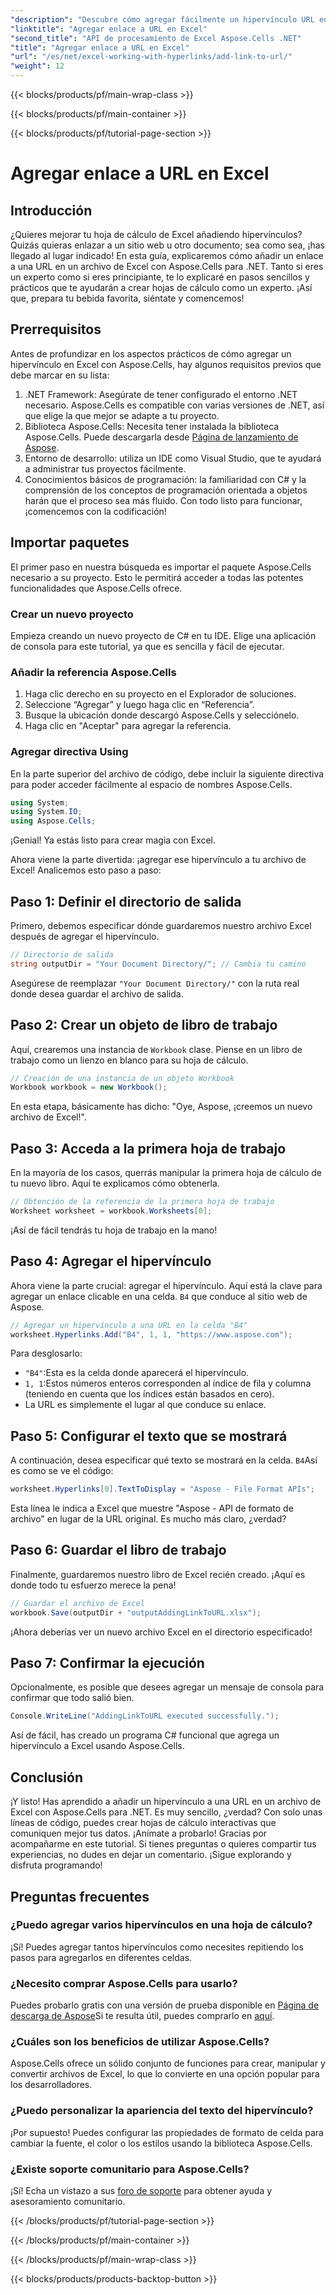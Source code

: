 ```yaml
---
"description": "Descubre cómo agregar fácilmente un hipervínculo URL en Excel usando Aspose.Cells para .NET con este tutorial detallado. Optimiza tus hojas de cálculo."
"linktitle": "Agregar enlace a URL en Excel"
"second_title": "API de procesamiento de Excel Aspose.Cells .NET"
"title": "Agregar enlace a URL en Excel"
"url": "/es/net/excel-working-with-hyperlinks/add-link-to-url/"
"weight": 12
---
```


{{< blocks/products/pf/main-wrap-class >}}

{{< blocks/products/pf/main-container >}}

{{< blocks/products/pf/tutorial-page-section >}}

# Agregar enlace a URL en Excel

## Introducción
¿Quieres mejorar tu hoja de cálculo de Excel añadiendo hipervínculos? Quizás quieras enlazar a un sitio web u otro documento; sea como sea, ¡has llegado al lugar indicado! En esta guía, explicaremos cómo añadir un enlace a una URL en un archivo de Excel con Aspose.Cells para .NET. Tanto si eres un experto como si eres principiante, te lo explicaré en pasos sencillos y prácticos que te ayudarán a crear hojas de cálculo como un experto. ¡Así que, prepara tu bebida favorita, siéntate y comencemos!
## Prerrequisitos
Antes de profundizar en los aspectos prácticos de cómo agregar un hipervínculo en Excel con Aspose.Cells, hay algunos requisitos previos que debe marcar en su lista:
1. .NET Framework: Asegúrate de tener configurado el entorno .NET necesario. Aspose.Cells es compatible con varias versiones de .NET, así que elige la que mejor se adapte a tu proyecto.
2. Biblioteca Aspose.Cells: Necesita tener instalada la biblioteca Aspose.Cells. Puede descargarla desde [Página de lanzamiento de Aspose](https://releases.aspose.com/cells/net/).
3. Entorno de desarrollo: utiliza un IDE como Visual Studio, que te ayudará a administrar tus proyectos fácilmente.
4. Conocimientos básicos de programación: la familiaridad con C# y la comprensión de los conceptos de programación orientada a objetos harán que el proceso sea más fluido.
Con todo listo para funcionar, ¡comencemos con la codificación!
## Importar paquetes
El primer paso en nuestra búsqueda es importar el paquete Aspose.Cells necesario a su proyecto. Esto le permitirá acceder a todas las potentes funcionalidades que Aspose.Cells ofrece.
### Crear un nuevo proyecto
Empieza creando un nuevo proyecto de C# en tu IDE. Elige una aplicación de consola para este tutorial, ya que es sencilla y fácil de ejecutar.
### Añadir la referencia Aspose.Cells
1. Haga clic derecho en su proyecto en el Explorador de soluciones.
2. Seleccione “Agregar” y luego haga clic en “Referencia”.
3. Busque la ubicación donde descargó Aspose.Cells y selecciónelo.
4. Haga clic en "Aceptar" para agregar la referencia.
### Agregar directiva Using
En la parte superior del archivo de código, debe incluir la siguiente directiva para poder acceder fácilmente al espacio de nombres Aspose.Cells.
```csharp
using System;
using System.IO;
using Aspose.Cells;
```
¡Genial! Ya estás listo para crear magia con Excel.

Ahora viene la parte divertida: ¡agregar ese hipervínculo a tu archivo de Excel! Analicemos esto paso a paso:
## Paso 1: Definir el directorio de salida
Primero, debemos especificar dónde guardaremos nuestro archivo Excel después de agregar el hipervínculo. 
```csharp
// Directorio de salida
string outputDir = "Your Document Directory/"; // Cambia tu camino
```
Asegúrese de reemplazar `"Your Document Directory/"` con la ruta real donde desea guardar el archivo de salida. 
## Paso 2: Crear un objeto de libro de trabajo
Aquí, crearemos una instancia de `Workbook` clase. Piense en un libro de trabajo como un lienzo en blanco para su hoja de cálculo.
```csharp
// Creación de una instancia de un objeto Workbook
Workbook workbook = new Workbook();
```
En esta etapa, básicamente has dicho: "Oye, Aspose, ¡creemos un nuevo archivo de Excel!".
## Paso 3: Acceda a la primera hoja de trabajo
En la mayoría de los casos, querrás manipular la primera hoja de cálculo de tu nuevo libro. Aquí te explicamos cómo obtenerla.
```csharp
// Obtención de la referencia de la primera hoja de trabajo
Worksheet worksheet = workbook.Worksheets[0];
```
¡Así de fácil tendrás tu hoja de trabajo en la mano!
## Paso 4: Agregar el hipervínculo
Ahora viene la parte crucial: agregar el hipervínculo. Aquí está la clave para agregar un enlace clicable en una celda. `B4` que conduce al sitio web de Aspose.
```csharp
// Agregar un hipervínculo a una URL en la celda "B4"
worksheet.Hyperlinks.Add("B4", 1, 1, "https://www.aspose.com");
```
Para desglosarlo:
- `"B4"`:Esta es la celda donde aparecerá el hipervínculo.
- `1, 1`:Estos números enteros corresponden al índice de fila y columna (teniendo en cuenta que los índices están basados en cero).
- La URL es simplemente el lugar al que conduce su enlace.
## Paso 5: Configurar el texto que se mostrará
A continuación, desea especificar qué texto se mostrará en la celda. `B4`Así es como se ve el código:
```csharp
worksheet.Hyperlinks[0].TextToDisplay = "Aspose - File Format APIs";
```
Esta línea le indica a Excel que muestre "Aspose - API de formato de archivo" en lugar de la URL original. Es mucho más claro, ¿verdad?
## Paso 6: Guardar el libro de trabajo
Finalmente, guardaremos nuestro libro de Excel recién creado. ¡Aquí es donde todo tu esfuerzo merece la pena!
```csharp
// Guardar el archivo de Excel
workbook.Save(outputDir + "outputAddingLinkToURL.xlsx");
```
¡Ahora deberías ver un nuevo archivo Excel en el directorio especificado!
## Paso 7: Confirmar la ejecución
Opcionalmente, es posible que desees agregar un mensaje de consola para confirmar que todo salió bien.
```csharp
Console.WriteLine("AddingLinkToURL executed successfully.");
```
Así de fácil, has creado un programa C# funcional que agrega un hipervínculo a Excel usando Aspose.Cells.
## Conclusión
¡Y listo! Has aprendido a añadir un hipervínculo a una URL en un archivo de Excel con Aspose.Cells para .NET. Es muy sencillo, ¿verdad? Con solo unas líneas de código, puedes crear hojas de cálculo interactivas que comuniquen mejor tus datos. ¡Anímate a probarlo!
Gracias por acompañarme en este tutorial. Si tienes preguntas o quieres compartir tus experiencias, no dudes en dejar un comentario. ¡Sigue explorando y disfruta programando!
## Preguntas frecuentes
### ¿Puedo agregar varios hipervínculos en una hoja de cálculo?  
¡Sí! Puedes agregar tantos hipervínculos como necesites repitiendo los pasos para agregarlos en diferentes celdas.
### ¿Necesito comprar Aspose.Cells para usarlo?  
Puedes probarlo gratis con una versión de prueba disponible en [Página de descarga de Aspose](https://releases.aspose.com/)Si te resulta útil, puedes comprarlo en [aquí](https://purchase.aspose.com/buy).
### ¿Cuáles son los beneficios de utilizar Aspose.Cells?  
Aspose.Cells ofrece un sólido conjunto de funciones para crear, manipular y convertir archivos de Excel, lo que lo convierte en una opción popular para los desarrolladores.
### ¿Puedo personalizar la apariencia del texto del hipervínculo?  
¡Por supuesto! Puedes configurar las propiedades de formato de celda para cambiar la fuente, el color o los estilos usando la biblioteca Aspose.Cells.
### ¿Existe soporte comunitario para Aspose.Cells?  
¡Sí! Echa un vistazo a sus [foro de soporte](https://forum.aspose.com/c/cells/9) para obtener ayuda y asesoramiento comunitario.

{{< /blocks/products/pf/tutorial-page-section >}}

{{< /blocks/products/pf/main-container >}}

{{< /blocks/products/pf/main-wrap-class >}}

{{< blocks/products/products-backtop-button >}}